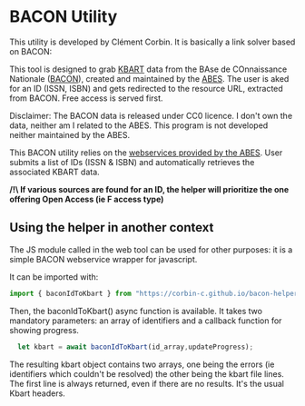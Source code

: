 # BACON Utility

This utility is developed by Clément Corbin. It is basically a link solver based
on BACON:

This tool is designed to grab [KBART](https://www.niso.org/standards-committees/kbart) 
data from the BAse de COnnaissance Nationale ([BACON](https://bacon.abes.fr/)),
created and maintained by the [ABES](http://www.abes.fr). The user is aked for
an ID (ISSN, ISBN) and gets redirected to the resource URL, extracted from
BACON. Free access is served first.

Disclaimer: The BACON data is released under CC0 licence. I don't own the data,
neither am I related to the ABES. This program is not developed neither
maintained by the ABES.

This BACON utility relies on the [webservices provided by the ABES](http://documentation.abes.fr/aidebacon/index.html#ManuelBacon_1).
User submits a list of IDs (ISSN & ISBN) and automatically retrieves the
associated KBART data.

**/!\ If various sources are found for an ID, the helper will prioritize the one
offering Open Access (ie F access type)**

## Using the helper in another context

The JS module called in the web tool can be used for other purposes: it is a
simple BACON webservice wrapper for javascript.

It can be imported with:

```javascript
import { baconIdToKbart } from "https://corbin-c.github.io/bacon-helper/bacon.js"
```

Then, the baconIdToKbart() async function is available. It takes two mandatory
parameters: an array of identifiers and a callback function for showing
progress.

```javascript
  let kbart = await baconIdToKbart(id_array,updateProgress);
```

The resulting kbart object contains two arrays, one being the errors (ie
identifiers which couldn't be resolved) the other being the kbart file lines.
The first line is always returned, even if there are no results. It's the usual
Kbart headers.
